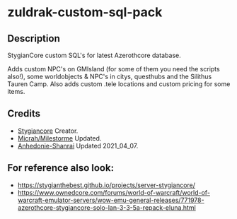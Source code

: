 # zuldrak-custom-sql-pack

## Description
StygianCore custom SQL's for latest Azerothcore database.

Adds custom NPC's on GMIsland (for some of them you need the scripts also!), some worldobjects & NPC's in citys, questhubs and the Silithus Tauren Camp.
Also adds custom .tele locations and custom pricing for some items. 

## Credits
*  [Stygiancore](http://stygianthebest.github.io) Creator.
*  [Micrah/Milestorme](https://github.com/milestorme) Updated.
*  [Anhedonie-Shanrai](https://github.com/Anhedonie-Shanrai) Updated 2021_04_07.

## For reference also look: 
*  https://stygianthebest.github.io/projects/server-stygiancore/ 
*  https://www.ownedcore.com/forums/world-of-warcraft/world-of-warcraft-emulator-servers/wow-emu-general-releases/771978-azerothcore-stygiancore-solo-lan-3-3-5a-repack-eluna.html
